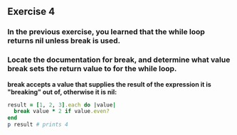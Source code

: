 ## Exercise 4
### In the previous exercise, you learned that the while loop returns nil unless break is used.
### Locate the documentation for break, and determine what value break sets the return value to for the while loop.

**break accepts a value that supplies the result of the expression it is "breaking" out of, otherwise it is nil:**

```ruby
result = [1, 2, 3].each do |value|
  break value * 2 if value.even?
end
p result # prints 4
```

